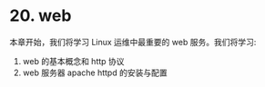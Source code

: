 # 20. web
本章开始，我们将学习 Linux 运维中最重要的 web 服务。我们将学习:
1. web 的基本概念和 http 协议
2. web 服务器 apache httpd 的安装与配置
